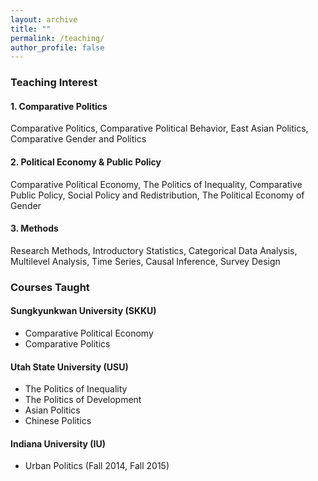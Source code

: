 ```yaml
---
layout: archive
title: ""
permalink: /teaching/
author_profile: false
---
```

### Teaching Interest

#### 1. Comparative Politics
Comparative Politics, Comparative Political Behavior, East Asian Politics, Comparative Gender and Politics

#### 2. Political Economy & Public Policy
Comparative Political Economy, The Politics of Inequality, Comparative Public Policy, Social Policy and Redistribution, The Political Economy of Gender

#### 3. Methods
Research Methods, Introductory Statistics, Categorical Data Analysis, Multilevel Analysis, Time Series, Causal Inference, Survey Design


### Courses Taught

#### Sungkyunkwan University (SKKU)

   <dl>
  
   <ul>
      <li>Comparative Political Economy</li>
      
   <li>Comparative Politics</li>
        </ul>

  </dl>

#### Utah State University (USU)

   <dl>
  
   <ul>
   
   <li>The Politics of Inequality</li>
     
     
   <li>The Politics of Development</li>

   <li>Asian Politics</li>

  <li>Chinese Politics</li>
     </ul>
  </dl>
 


#### Indiana University (IU)



  <ul>
   <li>Urban Politics (Fall 2014, Fall 2015) </li>
     </ul>
         

